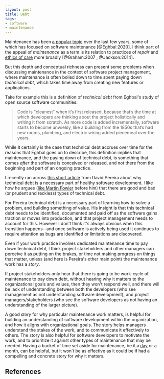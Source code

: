 ```yaml
---
layout: post
title: Debt
tags:
- software
- maintenance
---
```


Maintenance has been [a popular topic](https://themaintainers.org/) over the last few years, some of which has focused on software maintenance [@Eghbal:2020]. I think part of the appeal of *maintenance* as a term is its relation to practices of *repair* and [ethics of care](https://en.wikipedia.org/wiki/Ethics_of_care) more broadly [@Graham:2007 ; @Jackson:2014].

But this depth and conceptual richness can present some problems when discussing maintenance in the context of software project management, where maintenance is often boiled down to time spent paying down *technical debt*, which takes time away from creating new features or applications.

Take for example this is a definition of *technical debt* from Eghbal's study of open source software communities:

> Code is "cleanest" when it’s first released, because that’s the time at which developers are thinking about the project holistically and writing it from scratch. As more code is added incrementally, software starts to become unwieldy, like a building from the 1850s that’s had new rooms, plumbing, and electric wiring added piecemeal over the years. 

While it certainly is the case that technical debt accrues over time for the reasons that Eghbal goes on to describe, this definition implies that maintenance, and the paying down of technical debt, is something that comes *after* the software is conceived or released, and not there from the beginning and part of an ongoing practice.

I recently ran across [this short article](https://betterprogramming.pub/why-creating-tech-debt-is-a-necessary-evil-7fb215b88c45) from David Pereira about why technical debt is a necessary part of healthy software development. I like how he argues ([like Martin Fowler](https://martinfowler.com/bliki/TechnicalDebtQuadrant.html) before him) that there are good and bad (or prudent and reckless) types of technical debt.

For Pereira technical debt is a necessary part of learning how to solve a problem, and building something of value. His insight is that this technical debt needs to be identified, documented and paid off as the software gains traction or moves into production, and that project management needs to account for this. However I don't think it's always obvious when this transition happens--and once software is actively being used it continues to require attention as bugs are identified or limitations are discovered. 

Even if your work practice involves dedicated maintenance time to pay down technical debt, I think project stakeholders and other managers can perceive it as putting on the brakes, or time not making progress on things that matter, unless (and here is Pereira's other main point) the maintenance work has a *story*.

If project stakeholders only hear that there is going to be work-cycle of maintenance to pay down debt, without hearing why it matters to the organizational goals and values, then they won't respond well, and there will be lack of understanding between both the developers (who see management as not understanding software development), and project managers/stakeholders (who see the software developers as not having an understanding of the larger picture). 

A good *story* for why particular maintenance work matters, is helpful for  building an understanding of software development within the organization, and how it aligns with organizational goals. The story helps managers understand the stakes of the work, and to communicate it effectively to others. The story is also helpful for software developers to motivate the work, and to prioritize it against other types of maintenance that may be needed. Having a bucket of time set aside for maintenance, be it a [day](https://blog.alexewerlof.com/p/tech-debt-day) or a month, can be helpful, but it won't be as effective as it could be if had a compelling and concrete story for why it matters.

## References
